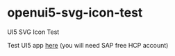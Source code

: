 # openui5-svg-icon-test
UI5 SVG Icon Test

Test UI5 app [here](https://ui5svgicon-s0011104741trial.dispatcher.hanatrial.ondemand.com/index.html) (you will need SAP free HCP account)
